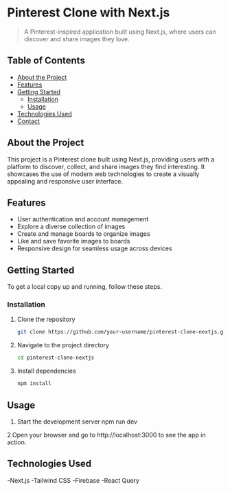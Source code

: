# Pinterest Clone with Next.js

> A Pinterest-inspired application built using Next.js, where users can discover and share images they love.



## Table of Contents

- [About the Project](#about-the-project)
- [Features](#features)
- [Getting Started](#getting-started)
  - [Installation](#installation)
  - [Usage](#usage)
- [Technologies Used](#technologies-used)
- [Contact](#contact)

## About the Project

This project is a Pinterest clone built using Next.js, providing users with a platform to discover, collect, and share images they find interesting. It showcases the use of modern web technologies to create a visually appealing and responsive user interface.


## Features

- User authentication and account management
- Explore a diverse collection of images
- Create and manage boards to organize images
- Like and save favorite images to boards
- Responsive design for seamless usage across devices

## Getting Started

To get a local copy up and running, follow these steps.

### Installation

1. Clone the repository
   ```sh
   git clone https://github.com/your-username/pinterest-clone-nextjs.git

2. Navigate to the project directory
   ```sh
   cd pinterest-clone-nextjs

4. Install dependencies
   ```sh
   npm install

## Usage
1. Start the development server
  npm run dev

2.Open your browser and go to http://localhost:3000 to see the app in action.

## Technologies Used

-Next.js
-Tailwind CSS
-Firebase
-React Query

